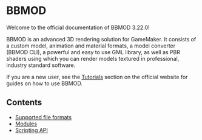 # BBMOD
Welcome to the official documentation of BBMOD 3.22.0!

BBMOD is an advanced 3D rendering solution for GameMaker. It consists of a
custom model, animation and material formats, a model converter (BBMOD CLI),
a powerful and easy to use GML library, as well as PBR shaders using which you
can render models textured in professional, industry standard software.

If you are a new user, see the [Tutorials](/bbmod/tutorials) section on the
official website for guides on how to use BBMOD.

## Contents
* [Supported file formats](./SupportedFileFormats.html)
* [Modules](./Modules.html)
* [Scripting API](./ScriptingAPI.html)
